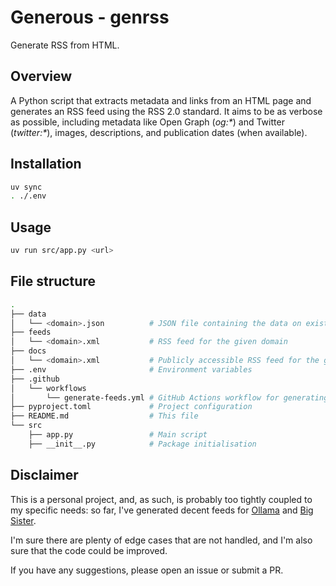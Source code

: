 # Generous - genrss

Generate RSS from HTML.

## Overview

A Python script that extracts metadata and links from an HTML page and generates an RSS feed using the RSS 2.0 standard. It aims to be as verbose as possible, including metadata like Open Graph (_og:*_) and Twitter (_twitter:*_), images, descriptions, and publication dates (when available).

## Installation

```bash
uv sync
. ./.env
```

## Usage

```bash
uv run src/app.py <url>
```

## File structure

```bash
.
├── data
│   └── <domain>.json          # JSON file containing the data on existing RSS entries for the given domain
├── feeds
│   └── <domain>.xml           # RSS feed for the given domain
├── docs
│   └── <domain>.xml           # Publicly accessible RSS feed for the given domain
├── .env                       # Environment variables
├── .github
│   └── workflows
│       └── generate-feeds.yml # GitHub Actions workflow for generating RSS feeds
├── pyproject.toml             # Project configuration
├── README.md                  # This file
└── src
    ├── app.py                 # Main script
    ├── __init__.py            # Package initialisation
```

## Disclaimer

This is a personal project, and, as such, is probably too tightly coupled to my specific needs: so far, I've generated decent feeds for [Ollama](https://ollama.com/blog) and [Big Sister](https://bigsister.live/blog).

I'm sure there are plenty of edge cases that are not handled, and I'm also sure that the code could be improved.

If you have any suggestions, please open an issue or submit a PR.